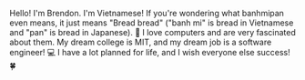Hello! I'm Brendon. I'm  Vietnamese! If you're wondering what banhmipan even means, it just means "Bread bread" ("banh mi" is bread in Vietnamese and "pan" is bread in Japanese). 🍞
I love computers and are very fascinated about them. My dream college is MIT, and my dream job is a software engineer! 💻
I have a lot planned for life, and I wish everyone else success! 🍀
